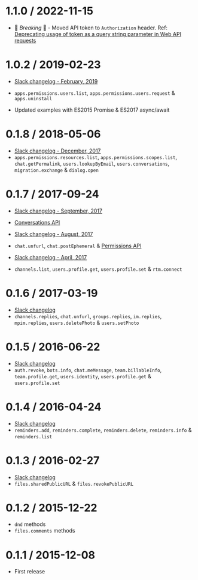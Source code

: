 1.1.0 / 2022-11-15
==================
 * 🚨 _Breaking_ 🚨 - Moved API token to `Authorization` header. Ref: [Deprecating usage of token as a query string parameter in Web API requests](https://api.slack.com/changelog/2020-11-no-more-tokens-in-querystrings-for-newly-created-apps)

1.0.2 / 2019-02-23
==================
 * [Slack changelog - February, 2019](https://api.slack.com/changelog#February_2019)
 * `apps.permissions.users.list`, `apps.permissions.users.request` & ` apps.uninstall`

 * Updated examples with ES2015 Promise & ES2017 async/await

0.1.8 / 2018-05-06
==================
 * [Slack changelog - December, 2017](https://api.slack.com/changelog#December_2017)
 * `apps.permissions.resources.list`, `apps.permissions.scopes.list`, `chat.getPermalink`, `users.lookupByEmail`, `users.conversations`, `migration.exchange` & `dialog.open`

0.1.7 / 2017-09-24
==================
 * [Slack changelog - September, 2017](https://api.slack.com/changelog#September_2017)
 * [Conversations API](https://api.slack.com/docs/conversations-api)

 * [Slack changelog - August, 2017](https://api.slack.com/changelog#August_2017)
 * `chat.unfurl`, `chat.postEphemeral` & [Permissions API](https://api.slack.com/docs/permissions-api)

 * [Slack changelog - April, 2017](https://api.slack.com/changelog#April_2017)
 * `channels.list`, `users.profile.get`, `users.profile.set` & `rtm.connect`

0.1.6 / 2017-03-19
==================

 * [Slack changelog](https://api.slack.com/changelog#March_2017)
 * `channels.replies`, `chat.unfurl`, `groups.replies`, `im.replies`, `mpim.replies`, `users.deletePhoto` & `users.setPhoto`

0.1.5 / 2016-06-22
==================

 * [Slack changelog](https://api.slack.com/changelog#June_2016)
 * `auth.revoke`, `bots.info`, `chat.meMessage`, `team.billableInfo`, `team.profile.get`, `users.identity`, `users.profile.get` & `users.profile.set`

0.1.4 / 2016-04-24
==================

 * [Slack changelog](https://api.slack.com/changelog/2016-04-14-reminders-api)
 * `reminders.add`, `reminders.complete`, `reminders.delete`, `reminders.info` & `reminders.list`

0.1.3 / 2016-02-27
==================

 * [Slack changelog](https://api.slack.com/docs/changelog#february_2016)
 * `files.sharedPublicURL` & `files.revokePublicURL`

0.1.2 / 2015-12-22
==================

  * `dnd` methods
  * `files.comments` methods

0.1.1 / 2015-12-08
==================

 * First release
